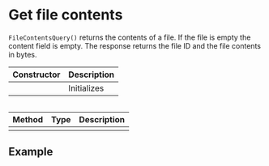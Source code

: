 # Get file contents

`FileContentsQuery()` returns the contents of a file. If the file is empty the content field is empty. The response returns the file ID and the file contents in bytes.

| Constructor | Description |
| :--- | :--- |
|  | Initializes |

```text

```

| Method | Type | Description |
| :--- | :--- | :--- |
|  |  |  |

## Example

```text

```

